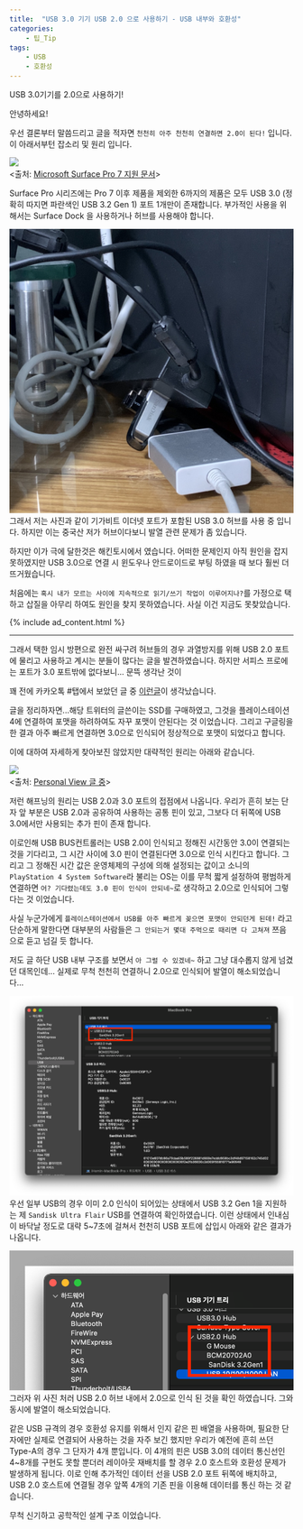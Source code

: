 ```yaml
---
title:  "USB 3.0 기기 USB 2.0 으로 사용하기 - USB 내부와 호환성"
categories:
    - 팁_Tip
tags:
    - USB
    - 호환성
---
```

USB 3.0기기를 2.0으로 사용하기!

안녕하세요!

우선 결론부터 말씀드리고 글을 적자면 `천천히 아주 천천히 연결하면 2.0이 된다!` 입니다. 이 아래서부턴 잡소리 및 원리 입니다.

![](https://support.content.office.net/ko-kr/media/9506e786-c6a4-4c65-892a-27d35f934516.png)   
<출처: [Microsoft Surface Pro 7 지원 문서](https://support.microsoft.com/ko-kr/surface/surface-pro-7-기능-8254894d-bb80-77ef-daae-612ea713e310)>

Surface Pro 시리즈에는 Pro 7 이후 제품을 제외한 6까지의 제품은 모두 USB 3.0 (정확히 따지면 파란색인 USB 3.2 Gen 1) 포트 1개만이 존재합니다. 부가적인 사용을 위해서는 Surface Dock 을 사용하거나 허브를 사용해야 합니다.

![](/assets/2021-06-08-Use-USB-2.0/1.jpg)   
그래서 저는 사진과 같이 기가비트 이더넷 포트가 포함된 USB 3.0 허브를 사용 중 입니다. 하지만 이는 중국산 저가 허브이다보니 발열 관련 문제가 좀 있습니다.

하지만 이가 극에 달한것은 해킨토시에서 였습니다. 어떠한 문제인지 아직 원인을 잡지 못하였지만 USB 3.0으로 연결 시 윈도우나 안드로이드로 부팅 하였을 때 보다 훨씬 더 뜨거웠습니다.

처음에는 `혹시 내가 모르는 사이에 지속적으로 읽기/쓰기 작업이 이루어지나?`를 가정으로 택하고 삽질을 아무리 하여도 원인을 찾지 못하였습니다. 사실 이건 지금도 못찾았습니다.

{% include ad_content.html %}

<hr>

그래서 택한 임시 방편으로 완전 싸구려 허브들의 경우 과열방지를 위해 USB 2.0 포트에 물리고 사용하고 계시는 분들이 많다는 글을 발견하였습니다. 하지만 서피스 프로에는 포트가 3.0 포트밖에 없다보니... 문뜩 생각난 것이

꽤 전에 카카오톡 #탭에서 보았던 글 중 [이런글](https://m.cafe.daum.net/dotax/Elgq/3649974?svc=topRank)이 생각났습니다.

글을 정리하자면...해당 트위터의 글쓴이는 SSD를 구매하였고, 그것을 플레이스테이션4에 연결하여 포맷을 하려하여도 자꾸 포맷이 안된다는 것 이었습니다. 그리고 구글링을 한 결과 아주 빠르게 연결하면 3.0으로 인식되어 정상적으로 포맷이 되었다고 합니다.

이에 대하여 자세하게 찾아보진 않았지만 대략적인 원리는 아래와 같습니다.

![](http://www.personal-view.com/talks/uploads/FileUpload/b2/77b5befb0daf96476792955686a1a3.jpg)   
<출처: [Personal View 글 중](http://www.personal-view.com/talks/discussion/21435/usb-3.1-gen-2-and-usb-3.2-confusion-regarding-type-c-ports)>

저런 해프닝의 원리는 USB 2.0과 3.0 포트의 접점에서 나옵니다. 우리가 흔히 보는 단자 앞 부분은 USB 2.0과 공유하여 사용하는 공통 핀이 있고, 그보다 더 뒤쪽에 USB 3.0에서만 사용되는 추가 핀이 존재 합니다.

이로인해 USB BUS컨트롤러는 USB 2.0이 인식되고 정해진 시간동안 3.0이 연결되는 것을 기다리고, 그 시간 사이에 3.0 핀이 연결된다면 3.0으로 인식 시킨다고 합니다. 그리고 그 정해진 시간 값은 운영체제의 구성에 의해 설정되는 값이고 소니의 `PlayStation 4 System Software`라 불리는 OS는 이를 무척 짧게 설정하여 평범하게 연결하면 `어? 기다렸는데도 3.0 핀이 인식이 안되네~`로 생각하고 2.0으로 인식되어 그렇다는 것 이었습니다.

사실 누군가에게 `플레이스테이션에서 USB를 아주 빠르게 꽂으면 포맷이 안되던게 된데!` 라고 단순하게 말한다면 대부분의 사람들은 `그 안되는거 몇대 주먹으로 때리면 다 고쳐져` 쯔음으로 듣고 넘길 듯 합니다.

저도 글 하단 USB 내부 구조를 보면서 `아 그럴 수 있겠네~` 하고 그냥 대수롭지 않게 넘겼던 대목인데... 실제로 무척 천천히 연결하니 2.0으로 인식되어 발열이 해소되었습니다...

![](/assets/2021-06-08-Use-USB-2.0/2.png)   
우선 일부 USB의 경우 이미 2.0 인식이 되어있는 상태에서 USB 3.2 Gen 1을 지원하는 제 `Sandisk Ultra Flair` USB를 연결하여 확인하였습니다. 이런 상태에서 인내심이 바닥날 정도로 대략 5~7초에 걸쳐서 천천히 USB 포트에 삽입시 아래와 같은 결과가 나옵니다.

![](/assets/2021-06-08-Use-USB-2.0/3.png)   
그러자 위 사진 처러 USB 2.0 허브 내에서 2.0으로 인식 된 것을 확인 하였습니다. 그와 동시에 발열이 해소되었습니다.

같은 USB 규격의 경우 호환성 유지를 위해서 인지 같은 핀 배열을 사용하며, 필요한 단자에만 실제로 연결되어 사용하는 것을 자주 보긴 했지만 우리가 예전에 흔히 쓰던 Type-A의 경우 그 단자가 4개 뿐입니다. 이 4개의 핀은 USB 3.0의 데이터 통신선인 4~8개를 구현도 못할 뿐더러 레이아웃 재배치를 할 경우 2.0 호스트와 호환성 문제가 발생하게 됩니다. 이로 인해 추가적인 데이터 선을 USB 2.0 포트 뒤쪽에 배치하고, USB 2.0 호스트에 연결될 경우 앞쪽 4개의 기존 핀을 이용해 데이터를 통신 하는 것 같습니다.

무척 신기하고 공학적인 설계 구조 이었습니다.
